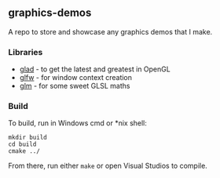 ## graphics-demos ##

A repo to store and showcase any graphics demos that I make.

### Libraries ###
- [glad](https://github.com/Dav1dde/glad) - to get the latest and greatest in OpenGL
- [glfw](https://github.com/glfw/glfw) - for window context creation
- [glm](https://github.com/g-truc/glm) - for some sweet GLSL maths

### Build ###
To build, run in Windows cmd or *nix shell:
```shell
mkdir build
cd build
cmake ../
```
From there, run either `make` or open Visual Studios to compile.
